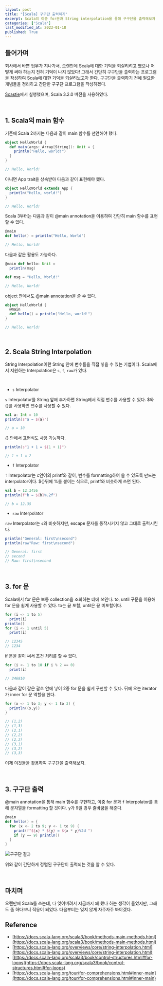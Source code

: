 ```yaml
---
layout: post
title: "[Scala] 구구단 출력하기"
excerpt: Scala의 이중 for문과 String interpolation을 통해 구구단을 출력해보자
categories: ['Scala']
last_modified_at: 2023-01-18
published: True
---
```


## 들어가며

회사에서 바쁜 업무가 지나가서, 오랜만에 Scala에 대한 기억을 되살리려고 했으나 어떻게 써야 하는지 전혀 기억이 나지 않았다! 그래서 간단히 구구단을 출력하는 프로그램을 작성하여 Scala에 대한 기억을 되살려보고자 한다. 구구단을 출력하기 전에 필요한 개념들을 정리하고 간단한 구구단 프로그램을 작성하겠다.  

[Scastie](https://scastie.scala-lang.org/)에서 실행했으며, Scala 3.2.0 버전을 사용하였다.

<br/>

## 1. Scala의 main 함수

기존에 Scala 2까지는 다음과 같이 main 함수를 선언해야 했다. 

```scala
object HelloWorld {
  def main(args: Array[String]): Unit = {
    println("Hello, world!")
  }
}

// Hello, World!
```

아니면 App trait을 상속받아 다음과 같이 표현해야 했다.

```scala
object HelloWorld extends App {
  println("Hello, world!")
}

// Hello, World!
```

Scala 3부터는 다음과 같이 @main annotation을 이용하여 간단히 main 함수를 표현할 수 있다.

```scala
@main
def hello() = println("Hello, World")

// Hello, World!
```

다음과 같은 활용도 가능하다.

```scala
@main def hello: Unit =
  println(msg)

def msg = "Hello, World!"

// Hello, World!
```

object 안에서도 @main annotation을 쓸 수 있다.

```scala
object HelloWorld {
  @main
  def hello() = println("Hello, world!")
}

// Hello, World!
```

<br/>

## 2. Scala String Interpolation

String Interpolation이란 String 안에 변수들을 직접 넣을 수 있는 기법이다. Scala에서 지원하는 Interpolation은 ```s```, ```f```, ```raw```가 있다.

<br/>

- ```s``` Interpolator

```s``` Interpolator를 String 앞에 추가하면 String에서 직접 변수를 사용할 수 있다. $와 {}를 사용하면 변수를 사용할 수 있다.

```scala
val a: Int = 10
println(s"a = ${a}")

// a = 10
```

{} 안에서 표현식도 사용 가능하다.

```scala
println(s"1 + 1 = ${1 + 1}")

// 1 + 1 = 2
```

- ```f``` Interpolator

 ```f``` Interpolator는 c언어의 printf와 같이, 변수를 formatting하여 쓸 수 있도록 만드는 interpolator이다. ${}뒤에 %를 붙이는 식으로, printf와 비슷하게 쓰면 된다.

```scala
val b = 12.3456
println(f"b = ${b}%.2f")

// b = 12.35
```

- ```raw``` Interpolator

```raw``` Interpolator는 ```s```와 비슷하지만, escape 문자를 동작시키지 않고 그대로 출력시킨다.

```scala
println("General: first\nsecond")
println(raw"Raw: first\nsecond")

// General: first
// second
// Raw: first\nsecond
```

<br/>

## 3. for 문

Scala에서 for 문은 보통 collection을 조회하는 데에 쓰인다. to, until 구문을 이용해 for 문을 쉽게 사용할 수 있다. to는 끝 포함, until은 끝 미포함이다.

```scala
for (i <- 1 to 5)
  print(i)
println()
for (i <- 1 until 5)
  print(i)

// 12345
// 1234
```

if 문을 같이 써서 조건 처리를 할 수 있다.

```scala
for (i <- 1 to 10 if i % 2 == 0)
  print(i)

// 246810
```

다음과 같이 같은 괄호 안에 넣어 2중 for 문을 쉽게 구현할 수 있다. 뒤에 오는 iterator가 inner for 문 역할을 한다.

```scala
for (x <- 1 to 3; y <- 1 to 3) {
  println((x,y))
}

// (1,2)
// (1,3)
// (2,1)
// (2,2)
// (2,3)
// (3,1)
// (3,2)
// (3,3)
```

이제 이것들을 활용하여 구구단을 출력해보자.

<br/>

## 3. 구구단 출력

@main annotation을 통해 main 함수를 구현하고, 이중 for 문과 ```f``` Interpolator를 통해 문자열을 formatting 할 것이다. y가 9일 경우 줄바꿈을 해준다.

```scala
@main
def hello() = {
  for (x <- 2 to 9; y <- 1 to 9) {
    print(f"${x} * ${y} = ${x * y}%2d ")
    if (y == 9) println()
  }
}
```

![구구단 결과](/de-note/assets/images/9th/result_times-table.PNG)

위와 같이 간단하게 정렬된 구구단이 출력되는 것을 알 수 있다.

<br/>

## 마치며

오랜만에 Scala를 쓰는데, 다 잊어버려서 지금까지 왜 했나 하는 생각이 들었지만, 그래도 좀 하다보니 적응이 되었다. 다음부터는 잊지 않게 자주자주 봐야겠다.

## Reference

- [https://docs.scala-lang.org/scala3/book/methods-main-methods.html](https://docs.scala-lang.org/scala3/book/methods-main-methods.html)   
- [https://docs.scala-lang.org/overviews/core/string-interpolation.html](https://docs.scala-lang.org/overviews/core/string-interpolation.html)   
- [https://docs.scala-lang.org/scala3/book/control-structures.html#for-loops](https://docs.scala-lang.org/scala3/book/control-structures.html#for-loops)   
- [https://docs.scala-lang.org/tour/for-comprehensions.html#inner-main](https://docs.scala-lang.org/tour/for-comprehensions.html#inner-main)
